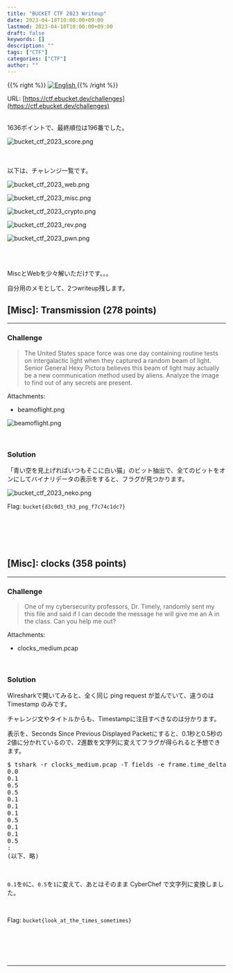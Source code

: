 ```yaml
---
title: "BUCKET CTF 2023 Writeup"
date: 2023-04-10T10:00:00+09:00
lastmod: 2023-04-10T10:00:00+09:00
draft: false
keywords: []
description: ""
tags: ["CTF"]
categories: ["CTF"]
author: ""
---
```

{{% right %}}
<a href="https://translate.google.com/translate?hl=en&sl=ja&tl=en&u=https%3A%2F%2Fcaptureamerica.github.io%2Fwriteups%2Fpost%2Fbucket_ctf_2023%2F">
<img src="https://captureamerica.github.io/writeups/img/En.png" alt="English">
</a>
{{% /right %}}

URL: [https://ctf.ebucket.dev/challenges](https://ctf.ebucket.dev/challenges)
<br /><br />

1636ポイントで、最終順位は196番でした。

<img src="https://captureamerica.github.io/writeups/img/bucket_ctf_2023_score.png" alt="bucket_ctf_2023_score.png">

<br /><br />
以下は、チャレンジ一覧です。

<img src="https://captureamerica.github.io/writeups/img/bucket_ctf_2023_web.png" alt="bucket_ctf_2023_web.png"> <br />

<img src="https://captureamerica.github.io/writeups/img/bucket_ctf_2023_misc.png" alt="bucket_ctf_2023_misc.png"> <br />

<img src="https://captureamerica.github.io/writeups/img/bucket_ctf_2023_crypto.png" alt="bucket_ctf_2023_crypto.png"> <br />

<img src="https://captureamerica.github.io/writeups/img/bucket_ctf_2023_rev.png" alt="bucket_ctf_2023_rev.png"> <br />

<img src="https://captureamerica.github.io/writeups/img/bucket_ctf_2023_pwn.png" alt="bucket_ctf_2023_pwn.png"> <br />

<br /><br />

MiscとWebを少々解いただけです。。。

自分用のメモとして、2つwriteup残します。


## [Misc]: Transmission (278 points)
- - -
### Challenge
> The United States space force was one day containing routine tests on intergalactic light when they captured a random beam of light. Senior General Hexy Pictora believes this beam of light may actually be a new communication method used by aliens. Analyze the image to find out of any secrets are present.

Attachments:

- beamoflight.png

<img src="https://captureamerica.github.io/writeups/img/beamoflight.png" alt="beamoflight.png"> <br />

<br />

### Solution

「青い空を見上げればいつもそこに白い猫」のビット抽出で、全てのビットをオンにしてバイナリデータの表示をすると、フラグが見つかります。

<img src="https://captureamerica.github.io/writeups/img/bucket_ctf_2023_neko.png" alt="bucket_ctf_2023_neko.png">

<br />

Flag: `bucket{d3c0d3_th3_png_f7c74c1dc7}`



<br /><br />
<br /><br />
## [Misc]: clocks (358 points)
- - -
### Challenge
> One of my cybersecurity professors, Dr. Timely, randomly sent my this file and said if I can decode the message he will give me an A in the class. Can you help me out?

Attachments:

- clocks_medium.pcap


<br />

### Solution

Wiresharkで開いてみると、全く同じ ping request が並んでいて、違うのは Timestamp のみです。

チャレンジ文やタイトルからも、Timestampに注目すべきなのは分かります。

表示を、Seconds Since Previous Displayed Packetにすると、0.1秒と0.5秒の2値に分かれているので、2進数を文字列に変えてフラグが得られると予想できます。

<pre>
$ tshark -r clocks_medium.pcap -T fields -e frame.time_delta_displayed | cut -c -3
0.0
0.1
0.5
0.5
0.1
0.1
0.1
0.5
0.1
0.1
0.5
:
(以下、略)
</pre>


<br />

`0.1`を`0`に、`0.5`を`1`に変えて、あとはそのまま CyberChef で文字列に変換しました。

<br />

Flag: `bucket{look_at_the_times_sometimes}`



<br /><br />
<br /><br />
- - -
<br /><br />
<br /><br />
